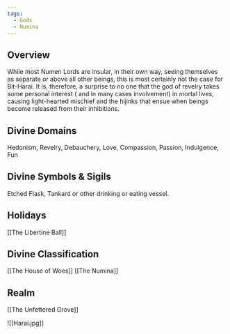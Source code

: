 ```yaml
---
tags:
  - Gods
  - Numina
---
```


## Overview
While most Numen Lords are insular, in their own way, seeing themselves as separate or above all other beings, this is most certainly not the case for Bit-Harai. It is, therefore, a surprise to no one that the god of revelry takes some personal interest ( and in many cases involvement) in mortal lives, causing light-hearted mischief and the hijinks that ensue when beings become released from their inhibitions.
## Divine Domains
Hedonism, Revelry, Debauchery, Love, Compassion, Passion, Indulgence, Fun
## Divine Symbols & Sigils
Etched Flask, Tankard or other drinking or eating vessel.
## Holidays
[[The Libertine Ball]]
## Divine Classification
[[The House of Woes]]
[[The Numina]]
## Realm
[[The Unfettered Grove]]

![[Harai.jpg]]

